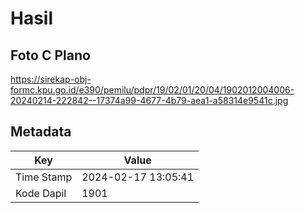 # Hasil

## Foto C Plano

https://sirekap-obj-formc.kpu.go.id/e390/pemilu/pdpr/19/02/01/20/04/1902012004006-20240214-222842--17374a99-4677-4b79-aea1-a58314e9541c.jpg


## Metadata

| Key        | Value               |
| ---------- | ------------------- |
| Time Stamp | 2024-02-17 13:05:41 |
| Kode Dapil | 1901                |



